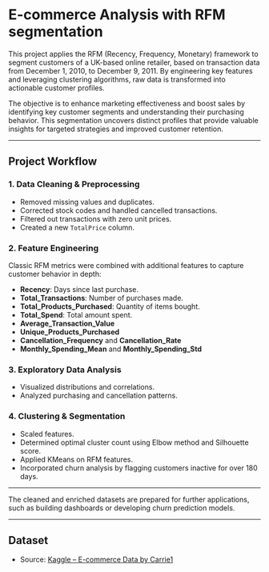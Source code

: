 #  E-commerce Analysis with RFM segmentation

This project applies the RFM (Recency, Frequency, Monetary) framework to segment customers of a UK-based online retailer, based on transaction data from December 1, 2010, to December 9, 2011. By engineering key features and leveraging clustering algorithms, raw data is transformed into actionable customer profiles.

The objective is to enhance marketing effectiveness and boost sales by identifying key customer segments and understanding their purchasing behavior. This segmentation uncovers distinct profiles that provide valuable insights for targeted strategies and improved customer retention.

---

##  Project Workflow

### 1. Data Cleaning & Preprocessing
- Removed missing values and duplicates.
- Corrected stock codes and handled cancelled transactions.
- Filtered out transactions with zero unit prices.
- Created a new `TotalPrice` column.

### 2. Feature Engineering
Classic RFM metrics were combined with additional features to capture customer behavior in depth:

- **Recency**: Days since last purchase.
- **Total_Transactions**: Number of purchases made.
- **Total_Products_Purchased**: Quantity of items bought.
- **Total_Spend**: Total amount spent.
- **Average_Transaction_Value**
- **Unique_Products_Purchased**
- **Cancellation_Frequency** and **Cancellation_Rate**
- **Monthly_Spending_Mean** and **Monthly_Spending_Std**

### 3. Exploratory Data Analysis
- Visualized distributions and correlations.
- Analyzed purchasing and cancellation patterns.

### 4. Clustering & Segmentation
- Scaled features.
- Determined optimal cluster count using Elbow method and Silhouette score.
- Applied KMeans on RFM features.
- Incorporated churn analysis by flagging customers inactive for over 180 days.

---


The cleaned and enriched datasets are prepared for further applications, such as building dashboards or developing churn prediction models.


---

##  Dataset

- Source: [Kaggle – E-commerce Data by Carrie1](https://www.kaggle.com/datasets/carrie1/ecommerce-data)
